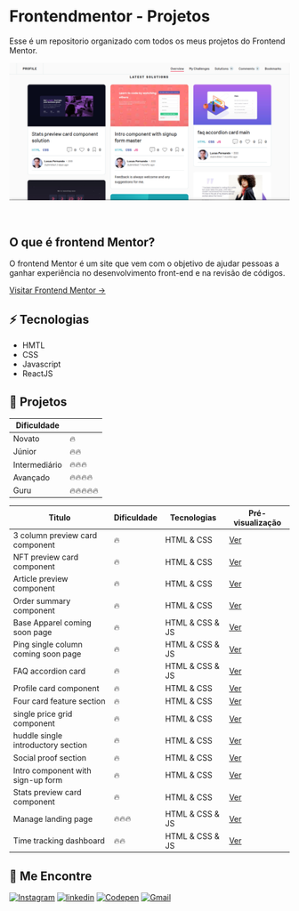 

# Frontendmentor - Projetos
Esse é um repositorio organizado com todos os meus projetos do Frontend Mentor.

<p align="center">
<img src="./docs/images/main.png" alt="screenshot do perfil de projetos no Frontendmentor">
</p>
<br />

## O que é frontend Mentor?
O frontend Mentor é um site que vem com o objetivo de ajudar pessoas a ganhar experiência
no desenvolvimento front-end e na revisão de códigos.


<a href="https://www.frontendmentor.io/">Visitar Frontend Mentor →</a>


## ⚡ Tecnologias

- HMTL
- CSS
- Javascript
- ReactJS


## 🚀 Projetos


| Dificuldade | |
|------|--|
|Novato|🔥|
|Júnior|🔥🔥|
|Intermediário|🔥🔥🔥|
|Avançado|🔥🔥🔥🔥|
|Guru|🔥🔥🔥🔥🔥|



| Titulo | Dificuldade | Tecnologias| Pré-visualização |
|--------|-------------|------------|------------------|
|3 column preview card component|🔥| HTML & CSS| <a href="https://lucasfernandodev.github.io/frontendmentor/challenges/-column-preview-card-component-main/">Ver</a>|
|NFT preview card component|🔥| HTML & CSS| <a href="/">Ver</a>|
|Article preview component|🔥| HTML & CSS| <a href="/">Ver</a>|
|Order summary component|🔥| HTML & CSS| <a href="/">Ver</a>|
|Base Apparel coming soon page|🔥| HTML & CSS & JS| <a href="/">Ver</a>|
|Ping single column coming soon page|🔥| HTML & CSS & JS| <a href="/">Ver</a>|
|FAQ accordion card|🔥| HTML & CSS & JS| <a href="/">Ver</a>|
|Profile card component|🔥| HTML & CSS| <a href="/">Ver</a>|
|Four card feature section|🔥| HTML & CSS| <a href="/">Ver</a>|
|single price grid component |🔥| HTML & CSS| <a href="/">Ver</a>|
|huddle single introductory section|🔥| HTML & CSS| <a href="/">Ver</a>|
|Social proof section|🔥| HTML & CSS| <a href="/">Ver</a>|
|Intro component with sign-up form|🔥| HTML & CSS| <a href="/">Ver</a>|
|Stats preview card component|🔥| HTML & CSS| <a href="/">Ver</a>|
|Manage landing page|🔥🔥🔥| HTML & CSS & JS| <a href="/">Ver</a>|
|Time tracking dashboard|🔥🔥| HTML & CSS & JS| <a href="/">Ver</a>|


## 🎯 Me Encontre

<a href="https://www.instagram.com/lucasfernando.dev/" target="_blank" /><img src="https://img.shields.io/badge/Instagram-E4405F?style=for-the-badge&logo=instagram&logoColor=white" alt="Instagram"/></a>
<a href="https://www.linkedin.com/in/frontlucasfernandodev/" target="_blank" /><img src="https://img.shields.io/badge/LinkedIn-0077B5?style=for-the-badge&logo=linkedin&logoColor=white" alt="linkedin"/></a>
<a href="https://codepen.io/lucasfernandodev" target="_blank" /><img src="https://img.shields.io/badge/Codepen-000000?style=for-the-badge&logo=codepen&logoColor=white" alt="Codepen"/></a>
<a href="mailto:lucasfernando.dev@gmail.com" target="_blank" /><img src="https://img.shields.io/badge/Gmail-D14836?style=for-the-badge&logo=gmail&logoColor=white" alt="Gmail"/></a>